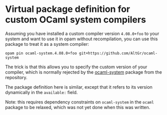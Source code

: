 # Virtual package definition for custom OCaml system compilers

Assuming you have installed a custom compiler version `4.08.0+foo` to your
system and want to use it in opam without recompilation, you can use this
package to treat it as a system compiler:

```
opam pin ocaml-system.4.08.0+foo git+https://github.com/AltGr/ocaml-system
```

The trick is that this allows you to specify the custom version of your
compiler, which is normally rejected by the
[ocaml-system](http://opam.ocaml.org/packages/ocaml-system/) package from the
repository.

The package definition here is similar, except that it refers to its version
dynamically in the `available:` field.

Note: this requires dependency constraints on `ocaml-system` in the `ocaml`
package to be relaxed, which was not yet done when this was written.
